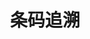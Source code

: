 ---
description: 国家发布的查询食品安全记录和举报有疑问食品的app，通过扫描条码来实现。从界面切换的方式上来看这个app又是一例被外包商坑了的例子，切换的时候有时会有闪烁，基本上可以断定没有用ios中默认的界面切换方式，而是用更底层的方式自己实现的。
layout: post
results:
- primaryGenreName: Utilities
  version: '1.0'
  artworkUrl100: http://a1127.phobos.apple.com/us/r1000/071/Purple2/v4/c9/b9/16/c9b916d0-7787-5101-a61e-980cde391af1/mzl.yqizzwmb.png
  trackViewUrl: https://itunes.apple.com/cn/app/tiao-ma-zhui-su/id651339798?mt=8&uo=4
  artworkUrl60: http://a1041.phobos.apple.com/us/r1000/065/Purple/v4/f3/c8/24/f3c824b9-a820-e580-afc5-b9169a6f2420/icon.png
  userRatingCountForCurrentVersion: 2
  sellerName: Article Numbering Center of China,ANCC
  supportedDevices:
  - all
  genres:
  - 工具
  - 商业
  trackName: 条码追溯
  description: '条码追溯软件是国家食品安全追溯平台的重要组成部分，该平台是国家发改委确定的重点食品质量安全追溯物联网应用示范工程，主要面向全国食品生产企业，实现食品追溯、防伪及监管，由质检总局牵头，中国物品编码中心建设及运行维护，由政府、企业、消费者、第三方机构使用。

    “条码追溯”由主页,搜索,扫描,历史,更多等多个模块组成.软件能完成的功能包括：

    条码拍照扫描：自动调用手机摄像头,能对商品条码进行拍照,并能将拍摄内容解析成条码信息；

    企业信息显示：通过扫描条码可以查询出生产该商品的企业信息；

    商品信息显示：通过扫描条码可以查询出生产该商品的详细信息；

    追溯信息显示：通过商品条码和生产批次信息,结合电子信息追溯演示平台,可以查询出该产品生产过程中的相关信息,如生产数据和检验数据；

    诚信信息显示：通过查询的到的企业信息,可以查看企业的不良记录信息及以往的投诉信息；

    预警信息显示：食品生产企业,政府监管部门可以通过食品追溯平台发布食品安全预警信息,消费者通过手机可以查询某一地区所有食品安全情况,或者某一个食品安全预警情况；

    投诉举报：消费者购买了不合格食品后,可以通过手机采集相关证件,向追溯平台进行投诉举报,同时消费者可以查询该食品其他消费者投诉信息供其参考.'
  price: 0
  trackId: 651339798
  releaseDate: '2013-06-03T05:59:40Z'
  screenshotUrls:
  - http://a1.mzstatic.com/us/r1000/098/Purple2/v4/3e/a5/31/3ea53144-55f7-ccfd-89ca-b739693e492a/mzl.xwgccldw.1136x1136-75.jpg
  - http://a4.mzstatic.com/us/r1000/064/Purple2/v4/2d/9e/e5/2d9ee5f9-b96c-3d67-5b14-699c75a0d88e/mzl.ujeamsls.1136x1136-75.jpg
  - http://a5.mzstatic.com/us/r1000/104/Purple/v4/f3/a7/53/f3a75373-dfc2-a2f3-d15e-c55cc12c53fc/mzl.txgogupw.1136x1136-75.jpg
  - http://a3.mzstatic.com/us/r1000/086/Purple/v4/ca/49/1b/ca491be6-9484-1d4a-1f93-40553e54c5a2/mzl.lhuwdmim.1136x1136-75.jpg
  artistViewUrl: https://itunes.apple.com/cn/artist/zhong-guo-wu-pin-bian-ma-zhong/id651339801?uo=4
  primaryGenreId: 6002
  userRatingCount: 2
  averageUserRatingForCurrentVersion: 5
  kind: software
  fileSizeBytes: '5706329'
  bundleId: cn.org.ancc.tmzs
  trackContentRating: 4+
  artistName: 中国物品编码中心
  trackCensoredName: 条码追溯
  isGameCenterEnabled: false
  contentAdvisoryRating: 4+
  languageCodesISO2A:
  - EN
  - DE
  - SE
  - ES
  averageUserRating: 5
  features: &a []
  wrapperType: software
  artworkUrl512: http://a1127.phobos.apple.com/us/r1000/071/Purple2/v4/c9/b9/16/c9b916d0-7787-5101-a61e-980cde391af1/mzl.yqizzwmb.png
  formattedPrice: 免费
  artistId: 651339801
  genreIds:
  - '6002'
  - '6000'
  currency: CNY
  ipadScreenshotUrls: *a
category: 工具
tags: tag1
resultCount: 1
title: 条码追溯

---